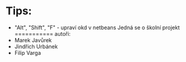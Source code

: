 Tips:
===========
 - "Alt", "Shift", "F" - upraví okd v netbeans
Jedná se o školní projekt
===========
autoři:
 - Marek Javůrek
 - Jindřich Urbánek
 - Filip Varga
